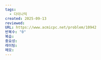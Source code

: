 ```yaml
---
tags:
  - 다이나믹
created: 2025-09-13
reviewed:
URL: https://www.acmicpc.net/problem/10942
반복수: "0"
복습:
중요성:
레이팅:
메모:
---
```


